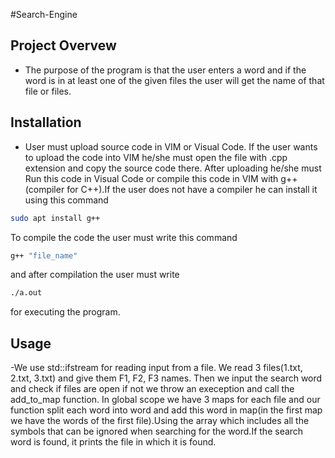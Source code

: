 #Search-Engine

## Project Overvew
- The purpose of the program is that the user enters a word and if the word is in at least one of the given files the user will get the name of that file or files.

## Installation
- User must upload source code in VIM or Visual Code. If the user wants to upload the code into VIM he/she must open the file with .cpp extension and copy the source code there. After uploading he/she must Run this code in Visual Code or compile this code in VIM with g++(compiler for C++).If the user does  not have a compiler he can install it using this command 

```sh
sudo apt install g++ 
```
To compile the code the user must write this command

```sh
g++ "file_name"
```
and after compilation the user must write

```sh
./a.out
```
for executing the program.


##  Usage
-We use std::ifstream for reading input from a file. We read 3 files(1.txt, 2.txt, 3.txt) and give them F1, F2, F3 names. Then we input the search word and check if files are open if not we throw an exeception and call the add_to_map function. In global scope we have 3 maps for each file and our function split each word into word and add this word in map(in the first map we have the words of the first file).Using the array which includes all the symbols that can be ignored when searching for the word.If the search word is found, it prints the file in which it is found. 
